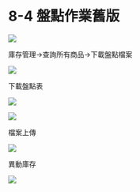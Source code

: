 # 8-4 盤點作業舊版

![](https://github.com/lifecomService/LifeERP_manuals/tree/c5f5cca33bca11311bde6512cab215b123ef8fd0/.gitbook/assets/image%20%2877%29.png)

庫存管理→查詢所有商品→下載盤點檔案

![](https://github.com/lifecomService/LifeERP_manuals/tree/c5f5cca33bca11311bde6512cab215b123ef8fd0/.gitbook/assets/image%20%28104%29.png)

下載盤點表

![](https://github.com/lifecomService/LifeERP_manuals/tree/c5f5cca33bca11311bde6512cab215b123ef8fd0/.gitbook/assets/image%20%287%29.png)

![](https://github.com/lifecomService/LifeERP_manuals/tree/c5f5cca33bca11311bde6512cab215b123ef8fd0/.gitbook/assets/image%20%28163%29.png)

檔案上傳

![](https://github.com/lifecomService/LifeERP_manuals/tree/c5f5cca33bca11311bde6512cab215b123ef8fd0/.gitbook/assets/image%20%28149%29.png)

異動庫存

![](https://github.com/lifecomService/LifeERP_manuals/tree/c5f5cca33bca11311bde6512cab215b123ef8fd0/.gitbook/assets/image%20%28145%29.png)

